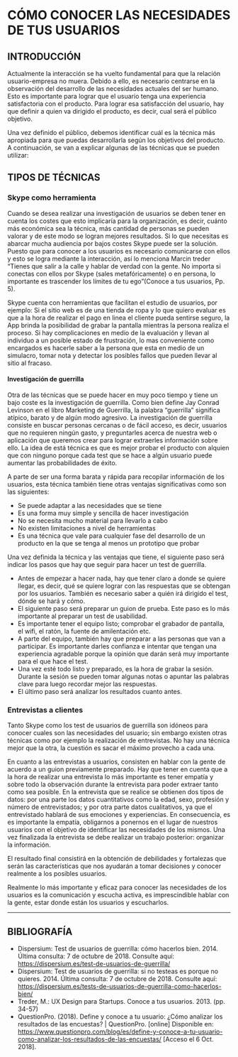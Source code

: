 # CÓMO CONOCER LAS NECESIDADES DE TUS USUARIOS

## INTRODUCCIÓN

Actualmente la interacción se ha vuelto fundamental para que la relación usuario-empresa no muera. Debido a ello, es necesario centrarse en la observación del desarrollo de las necesidades actuales del ser humano. Esto es importante para lograr que el usuario tenga una experiencia satisfactoria con el producto. Para lograr esa satisfacción del usuario, hay que definir a quien va dirigido el producto, es decir, cual será el público objetivo. 

Una vez definido el público, debemos identificar cuál es la técnica más apropiada para que puedas desarrollarla según los objetivos del producto.  A continuación, se van a explicar algunas de las técnicas que se pueden utilizar:

## TIPOS DE TÉCNICAS

### Skype como herramienta

Cuando se desea realizar una investigación de usuarios se deben tener en cuenta los costes que esto implicaría para la organización, es decir, cuánto más económica sea la técnica, más cantidad de personas se pueden valorar y de este modo se logran mejores resultados. 
Si lo que necesitas es abarcar mucha audiencia por bajos costes Skype puede ser la solución. Puesto que para conocer a los usuarios es necesario comunicarse con ellos y esto se logra mediante la interacción, así lo menciona Marcin treder “Tienes que salir a la calle y hablar de verdad con la gente. No importa si conectas con ellos por Skype (sales metafóricamente) o en persona, lo importante es trascender los límites de tu ego”(Conoce a tus usuarios, Pp. 5).

Skype cuenta con herramientas que facilitan el estudio de usuarios, por ejemplo: Si el sitio web es de una tienda de ropa y lo que quiero evaluar es que a la hora de realizar el pago en linea el cliente pueda sentirse seguro, la App brinda la posibilidad de grabar la pantalla mientras la persona realiza el proceso. Si hay complicaciones en medio de la evaluación y llevan al individuo a un posible estado de frustración, lo mas conveniente como encargados es hacerle saber a la persona que esta en medio de un simulacro, tomar nota y detectar los posibles fallos que pueden llevar al sitio al fracaso.

#### Investigación de guerrilla 

Otra de las técnicas que se puede hacer en muy poco tiempo y tiene un bajo coste es la investigación de guerrilla. Como bien define Jay Conrad Levinson en el libro Marketing de Guerrilla, la palabra “guerrilla” significa atípico, barato y de algún modo agresivo. La investigación de guerrilla consiste en buscar personas cercanas o de fácil acceso, es decir, usuarios que no requieren ningún gasto, y preguntarles acerca de nuestra web o aplicación que queremos crear para lograr extraerles información sobre ello. La idea de está técnica es que es mejor probar el producto con alquien que con ninguno porque cada test que se hace a algún usuario puede aumentar las probabilidades de éxito. 

A parte de ser una forma barata y rápida para recopilar información de los usuarios, esta técnica también tiene otras ventajas significativas como son las siguientes:

- Se puede adaptar a las necesidades que se tiene
- Es una forma muy simple y sencilla de hacer investigación
- No se necesita mucho material para llevarlo a cabo
- No existen limitaciones a nivel de herramientas
- Es una técnica que vale para cualquier fase del desarrollo de un producto en la que se tenga al menos un prototipo que probar

Una vez definida la técnica y las ventajas que tiene, el siguiente paso será indicar los pasos que hay que seguir para hacer un test de guerrilla.

- Antes de empezar a hacer nada, hay que tener claro a donde se quiere llegar, es decir, qué se quiere lograr con las respuestas que se obtengan por los usuarios. También es necesario saber a quién irá dirigido el test, dónde se hará y cómo. 
- El siguiente paso será preparar un guion de prueba. Este paso es lo más importante al preparar un test de usabilidad.
- Es importante tener el equipo listo; comprobar el grabador de pantalla, el wifi, el ratón, la fuente de amilentación etc.
- A parte del equipo, también hay que preparar a las personas que van a participar. Es importante darles confianza e intentar que tengan una experiencia agradable porque la opinión que darán será muy importante para el que hace el test.
- Una vez esté todo listo y preparado, es la hora de grabar la sesión. Durante la sesión se pueden tomar algunas notas o apuntar las palabras clave para luego recordar mejor las respuestas. 
- El último paso será analizar los resultados cuanto antes.


### Entrevistas a clientes 

Tanto Skype como los test de usuarios de guerrilla son idóneos para conocer cuales son las necesidades del usuario; sin embargo existen otras técnicas como por ejemplo la realización de entrevistas. No hay una técnica mejor que la otra, la cuestión es sacar el máximo provecho a cada una. 

En cuanto a las entrevistas a usuarios, consisten en hablar con la gente de acuerdo a un guion previamente preparado. Hay que tener en cuenta que a la hora de realizar una entrevista lo más importante es tener empatía y sobre todo la observación durante la entrevista para poder extraer tanto como sea posible. En la entrevista que se realice se obtienen dos tipos de datos: por una parte los datos cuantitativos como la edad, sexo, profesión y número de entrevistados; y por otra parte datos cualitativos, ya que el entrevistado hablará de sus emociones y experiencias. En consecuencia, es es importante la empatía, obligarnos a ponernos en el lugar de nuestros usuarios con el objetivo de identificar las necesidades de los mismos. Una vez finalizada la entrevista se debe realizar un trabajo posterior: organizar la información. 

El resultado final consistirá en la obtención de debilidades y fortalezas que serán las características que nos ayudarán a tomar decisiones y conocer realmente a los posibles usuarios. 

Realmente lo más importante y eficaz para conocer las necesidades de los usuarios es la comunicación y escucha activa, es imprescindible hablar con la gente, estar donde están los usuarios y escucharlos. 

------------------------------------------------------------------------

## BIBLIOGRAFÍA

- Dispersium: Test de usuarios de guerrilla: cómo hacerlos bien. 2014. Última consulta: 7 de octubre de 2018. Consulte aquí: https://dispersium.es/test-de-usuarios-de-guerrilla/
- Dispersium: Test de usuarios de guerrilla: si no testeas es porque no quieres. 2014.  Última consulta: 7 de octubre de 2018. Consulte aquí: https://dispersium.es/tests-de-usuarios-de-guerrilla-como-hacerlos-bien/
- Treder, M.: UX Design para Startups. Conoce a tus usuarios. 2013. (pp. 34-57)
- QuestionPro. (2018). Define y conoce a tu usuario: ¿Cómo analizar los resultados de las encuestas? | QuestionPro. [online] Disponible en: https://www.questionpro.com/blog/es/define-y-conoce-a-tu-usuario-como-analizar-los-resultados-de-las-encuestas/ [Acceso el 6 Oct. 2018].
 
